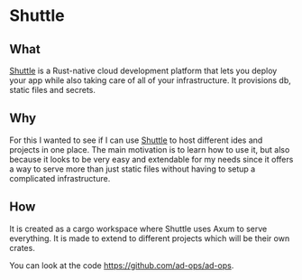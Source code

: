 # Shuttle

## What
[Shuttle](https://shuttle.rs) is a Rust-native cloud development platform that lets you deploy your app while also taking care of all of your infrastructure. It provisions db, static files and secrets. 

## Why
For this I wanted to see if I can use [Shuttle](https://shuttle.rs) to host different ides and projects in one place. The main motivation is to learn how to use it, but also because it looks to be very easy and extendable for my needs since it offers a way to serve more than just static files without having to setup a complicated infrastructure.

## How
It is created as a cargo workspace where Shuttle uses Axum to serve everything. It is made to extend to different projects which will be their own crates.

You can look at the code <https://github.com/ad-ops/ad-ops>.